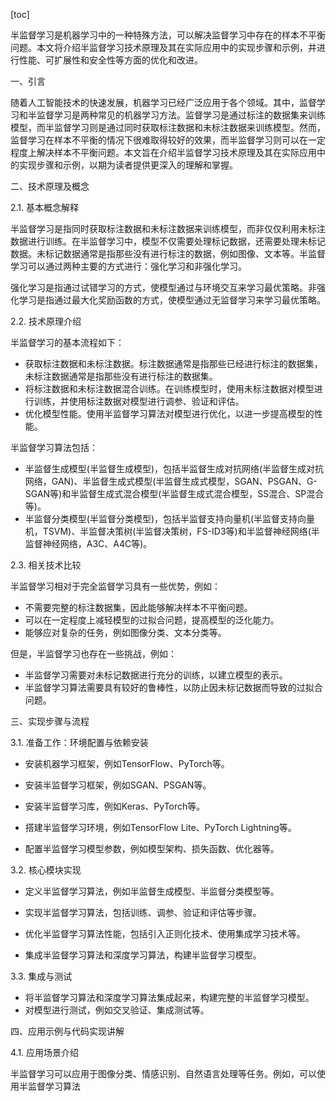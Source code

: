 
[toc]                    
                
                
半监督学习是机器学习中的一种特殊方法，可以解决监督学习中存在的样本不平衡问题。本文将介绍半监督学习技术原理及其在实际应用中的实现步骤和示例，并进行性能、可扩展性和安全性等方面的优化和改进。

一、引言

随着人工智能技术的快速发展，机器学习已经广泛应用于各个领域。其中，监督学习和半监督学习是两种常见的机器学习方法。监督学习是通过标注的数据集来训练模型，而半监督学习则是通过同时获取标注数据和未标注数据来训练模型。然而，监督学习在样本不平衡的情况下很难取得较好的效果，而半监督学习则可以在一定程度上解决样本不平衡问题。本文旨在介绍半监督学习技术原理及其在实际应用中的实现步骤和示例，以期为读者提供更深入的理解和掌握。

二、技术原理及概念

2.1. 基本概念解释

半监督学习是指同时获取标注数据和未标注数据来训练模型，而非仅仅利用未标注数据进行训练。在半监督学习中，模型不仅需要处理标记数据，还需要处理未标记数据。未标记数据通常是指那些没有进行标注的数据，例如图像、文本等。半监督学习可以通过两种主要的方式进行：强化学习和非强化学习。

强化学习是指通过试错学习的方式，使模型通过与环境交互来学习最优策略。非强化学习是指通过最大化奖励函数的方式，使模型通过无监督学习来学习最优策略。

2.2. 技术原理介绍

半监督学习的基本流程如下：

- 获取标注数据和未标注数据。标注数据通常是指那些已经进行标注的数据集，未标注数据通常是指那些没有进行标注的数据集。
- 将标注数据和未标注数据混合训练。在训练模型时，使用未标注数据对模型进行训练，并使用标注数据对模型进行调参、验证和评估。
- 优化模型性能。使用半监督学习算法对模型进行优化，以进一步提高模型的性能。

半监督学习算法包括：

- 半监督生成模型(半监督生成模型)，包括半监督生成对抗网络(半监督生成对抗网络，GAN)、半监督生成式模型(半监督生成式模型，SGAN、PSGAN、G-SGAN等)和半监督生成式混合模型(半监督生成式混合模型，SS混合、SP混合等)。
- 半监督分类模型(半监督分类模型)，包括半监督支持向量机(半监督支持向量机，TSVM)、半监督决策树(半监督决策树，FS-ID3等)和半监督神经网络(半监督神经网络，A3C、A4C等)。

2.3. 相关技术比较

半监督学习相对于完全监督学习具有一些优势，例如：

- 不需要完整的标注数据集，因此能够解决样本不平衡问题。
- 可以在一定程度上减轻模型的过拟合问题，提高模型的泛化能力。
- 能够应对复杂的任务，例如图像分类、文本分类等。

但是，半监督学习也存在一些挑战，例如：

- 半监督学习需要对未标记数据进行充分的训练，以建立模型的表示。
- 半监督学习算法需要具有较好的鲁棒性，以防止因未标记数据而导致的过拟合问题。

三、实现步骤与流程

3.1. 准备工作：环境配置与依赖安装

- 安装机器学习框架，例如TensorFlow、PyTorch等。
- 安装半监督学习框架，例如SGAN、PSGAN等。
- 安装半监督学习库，例如Keras、PyTorch等。

- 搭建半监督学习环境，例如TensorFlow Lite、PyTorch Lightning等。
- 配置半监督学习模型参数，例如模型架构、损失函数、优化器等。

3.2. 核心模块实现

- 定义半监督学习算法，例如半监督生成模型、半监督分类模型等。
- 实现半监督学习算法，包括训练、调参、验证和评估等步骤。
- 优化半监督学习算法性能，包括引入正则化技术、使用集成学习技术等。

- 集成半监督学习算法和深度学习算法，构建半监督学习模型。

3.3. 集成与测试

- 将半监督学习算法和深度学习算法集成起来，构建完整的半监督学习模型。
- 对模型进行测试，例如交叉验证、集成测试等。

四、应用示例与代码实现讲解

4.1. 应用场景介绍

半监督学习可以应用于图像分类、情感识别、自然语言处理等任务。例如，可以使用半监督学习算法

